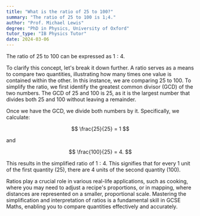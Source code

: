 ```yaml
---
title: "What is the ratio of 25 to 100?"
summary: "The ratio of 25 to 100 is 1;4."
author: "Prof. Michael Lewis"
degree: "PhD in Physics, University of Oxford"
tutor_type: "IB Physics Tutor"
date: 2024-03-06
---
```


The ratio of $25$ to $100$ can be expressed as $1:4$.

To clarify this concept, let's break it down further. A ratio serves as a means to compare two quantities, illustrating how many times one value is contained within the other. In this instance, we are comparing $25$ to $100$. To simplify the ratio, we first identify the greatest common divisor (GCD) of the two numbers. The GCD of $25$ and $100$ is $25$, as it is the largest number that divides both $25$ and $100$ without leaving a remainder.

Once we have the GCD, we divide both numbers by it. Specifically, we calculate:

$$
\frac{25}{25} = 1
$$

and 

$$
\frac{100}{25} = 4.
$$

This results in the simplified ratio of $1:4$. This signifies that for every $1$ unit of the first quantity ($25$), there are $4$ units of the second quantity ($100$).

Ratios play a crucial role in various real-life applications, such as cooking, where you may need to adjust a recipe's proportions, or in mapping, where distances are represented on a smaller, proportional scale. Mastering the simplification and interpretation of ratios is a fundamental skill in GCSE Maths, enabling you to compare quantities effectively and accurately.
    